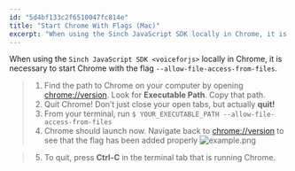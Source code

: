 ```yaml
---
id: "5d4bf133c2f6510047fc814e"
title: "Start Chrome With Flags (Mac)"
excerpt: "When using the Sinch JavaScript SDK locally in Chrome, it is necessary to start Chrome with the flag. Learn how to do it with our simple step-by-step guide."
---
```

When using the `Sinch JavaScript SDK <voiceforjs>` locally in Chrome, it is necessary to start Chrome with the flag `--allow-file-access-from-files`.

> 1.  Find the path to Chrome on your computer by opening [chrome://version](chrome://version/). Look for **Executable Path**. Copy that path.
> 2.  Quit Chrome\! Don’t just close your open tabs, but actually **quit\!** 
> 3.  From your terminal, run `$ YOUR_EXECUTABLE_PATH --allow-file-access-from-files`
> 4.  Chrome should launch now. Navigate back to [chrome://version](chrome://version/) to see that the flag has been added properly 
![example.png](https://files.readme.io/9069eea-example.png)

> 5.  To quit, press **Ctrl-C** in the terminal tab that is running Chrome.